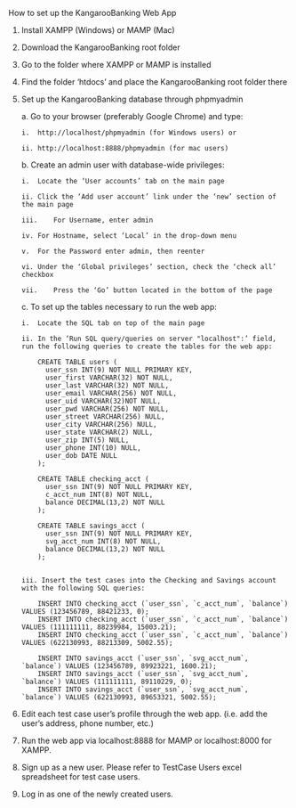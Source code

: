 How to set up the KangarooBanking Web App

1.	Install XAMPP (Windows) or MAMP (Mac)

2.	Download the KangarooBanking root folder

3.	Go to the folder where XAMPP or MAMP is installed

4.	Find the folder ‘htdocs’ and place the KangarooBanking root folder there

5.	Set up the KangarooBanking database through phpmyadmin

    a.	Go to your browser (preferably Google Chrome) and type:
    
        i.	http://localhost/phpmyadmin (for Windows users) or
        
        ii.	http://localhost:8888/phpmyadmin (for mac users)
    
    b.	Create an admin user with database-wide privileges:
    
        i.	Locate the ‘User accounts’ tab on the main page
        
        ii.	Click the ‘Add user account’ link under the ‘new’ section of the main page
        
        iii.	For Username, enter admin
        
        iv.	For Hostname, select ‘Local’ in the drop-down menu
        
        v.	For the Password enter admin, then reenter
        
        vi.	Under the ‘Global privileges’ section, check the ‘check all’ checkbox
        
        vii.	Press the ‘Go’ button located in the bottom of the page   
    
    c.	To set up the tables necessary to run the web app:
    
        i.	Locate the SQL tab on top of the main page
        
        ii.	In the ‘Run SQL query/queries on server "localhost":’ field, run the following queries to create the tables for the web app:

            CREATE TABLE users (
              user_ssn INT(9) NOT NULL PRIMARY KEY,
              user_first VARCHAR(32) NOT NULL,
              user_last VARCHAR(32) NOT NULL,
              user_email VARCHAR(256) NOT NULL,
              user_uid VARCHAR(32)NOT NULL,
              user_pwd VARCHAR(256) NOT NULL,
              user_street VARCHAR(256) NULL,
              user_city VARCHAR(256) NULL,
              user_state VARCHAR(2) NULL,
              user_zip INT(5) NULL,
              user_phone INT(10) NULL,
              user_dob DATE NULL
            );

            CREATE TABLE checking_acct (
              user_ssn INT(9) NOT NULL PRIMARY KEY,
              c_acct_num INT(8) NOT NULL,
              balance DECIMAL(13,2) NOT NULL
            );

            CREATE TABLE savings_acct (
              user_ssn INT(9) NOT NULL PRIMARY KEY,
              svg_acct_num INT(8) NOT NULL,
              balance DECIMAL(13,2) NOT NULL
            );


        iii. Insert the test cases into the Checking and Savings account with the following SQL queries:

            INSERT INTO checking_acct (`user_ssn`, `c_acct_num`, `balance`) VALUES (123456789, 88421233, 0); 
            INSERT INTO checking_acct (`user_ssn`, `c_acct_num`, `balance`) VALUES (111111111, 88239984, 15003.21);
            INSERT INTO checking_acct (`user_ssn`, `c_acct_num`, `balance`) VALUES (622130993, 88213309, 5002.55);

            INSERT INTO savings_acct (`user_ssn`, `svg_acct_num`, `balance`) VALUES (123456789, 89923221, 1600.21);
            INSERT INTO savings_acct (`user_ssn`, `svg_acct_num`, `balance`) VALUES (111111111, 89110229, 0);
            INSERT INTO savings_acct (`user_ssn`, `svg_acct_num`, `balance`) VALUES (622130993, 89653321, 5002.55);             
            
6.	Edit each test case user’s profile through the web app. (i.e. add the user’s address, phone number, etc.)

7.	Run the web app via localhost:8888 for MAMP or localhost:8000 for XAMPP.

8.  Sign up as a new user. Please refer to TestCase Users excel spreadsheet for test case users.

9.  Log in as one of the newly created users.
